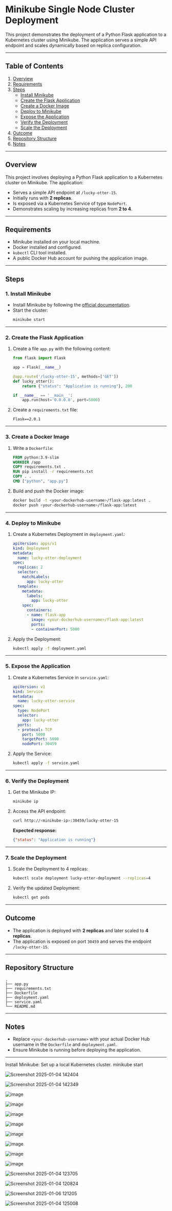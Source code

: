 # **Minikube Single Node Cluster Deployment**

This project demonstrates the deployment of a Python Flask application to a Kubernetes cluster using Minikube. The application serves a simple API endpoint and scales dynamically based on replica configuration.

---

## **Table of Contents**
1. [Overview](#overview)
2. [Requirements](#requirements)
3. [Steps](#steps)
   - [Install Minikube](#1-install-minikube)
   - [Create the Flask Application](#2-create-the-flask-application)
   - [Create a Docker Image](#3-create-a-docker-image)
   - [Deploy to Minikube](#4-deploy-to-minikube)
   - [Expose the Application](#5-expose-the-application)
   - [Verify the Deployment](#6-verify-the-deployment)
   - [Scale the Deployment](#7-scale-the-deployment)
4. [Outcome](#outcome)
5. [Repository Structure](#repository-structure)
6. [Notes](#notes)

---

## **Overview**

This project involves deploying a Python Flask application to a Kubernetes cluster on Minikube. The application:
- Serves a simple API endpoint at `/lucky-otter-15`.
- Initially runs with **2 replicas**.
- Is exposed via a Kubernetes Service of type `NodePort`.
- Demonstrates scaling by increasing replicas from **2 to 4**.

---

## **Requirements**
- Minikube installed on your local machine.
- Docker installed and configured.
- `kubectl` CLI tool installed.
- A public Docker Hub account for pushing the application image.

---

## **Steps**

### **1. Install Minikube**
- Install Minikube by following the [official documentation](https://minikube.sigs.k8s.io/docs/start/).
- Start the cluster:
  ```bash
  minikube start
  ```

---

### **2. Create the Flask Application**
1. Create a file `app.py` with the following content:
   ```python
   from flask import Flask

   app = Flask(__name__)

   @app.route('/lucky-otter-15', methods=['GET'])
   def lucky_otter():
       return {"status": "Application is running"}, 200

   if __name__ == '__main__':
       app.run(host='0.0.0.0', port=5000)
   ```

2. Create a `requirements.txt` file:
   ```
   Flask==2.0.1
   ```

---

### **3. Create a Docker Image**
1. Write a `Dockerfile`:
   ```dockerfile
   FROM python:3.9-slim
   WORKDIR /app
   COPY requirements.txt .
   RUN pip install -r requirements.txt
   COPY . .
   CMD ["python", "app.py"]
   ```

2. Build and push the Docker image:
   ```bash
   docker build -t <your-dockerhub-username>/flask-app:latest .
   docker push <your-dockerhub-username>/flask-app:latest
   ```

---

### **4. Deploy to Minikube**
1. Create a Kubernetes Deployment in `deployment.yaml`:
   ```yaml
   apiVersion: apps/v1
   kind: Deployment
   metadata:
     name: lucky-otter-deployment
   spec:
     replicas: 2
     selector:
       matchLabels:
         app: lucky-otter
     template:
       metadata:
         labels:
           app: lucky-otter
       spec:
         containers:
         - name: flask-app
           image: <your-dockerhub-username>/flask-app:latest
           ports:
           - containerPort: 5000
   ```

2. Apply the Deployment:
   ```bash
   kubectl apply -f deployment.yaml
   ```

---

### **5. Expose the Application**
1. Create a Kubernetes Service in `service.yaml`:
   ```yaml
   apiVersion: v1
   kind: Service
   metadata:
     name: lucky-otter-service
   spec:
     type: NodePort
     selector:
       app: lucky-otter
     ports:
     - protocol: TCP
       port: 5000
       targetPort: 5000
       nodePort: 30459
   ```

2. Apply the Service:
   ```bash
   kubectl apply -f service.yaml
   ```

---

### **6. Verify the Deployment**
1. Get the Minikube IP:
   ```bash
   minikube ip
   ```

2. Access the API endpoint:
   ```bash
   curl http://<minikube-ip>:30459/lucky-otter-15
   ```
   **Expected response:**
   ```json
   {"status": "Application is running"}
   ```

---

### **7. Scale the Deployment**
1. Scale the Deployment to 4 replicas:
   ```bash
   kubectl scale deployment lucky-otter-deployment --replicas=4
   ```

2. Verify the updated Deployment:
   ```bash
   kubectl get pods
   ```

---

## **Outcome**
- The application is deployed with **2 replicas** and later scaled to **4 replicas**.
- The application is exposed on port `30459` and serves the endpoint `/lucky-otter-15`.

---

## **Repository Structure**
```
.
├── app.py
├── requirements.txt
├── Dockerfile
├── deployment.yaml
├── service.yaml
└── README.md
```

---

## **Notes**
- Replace `<your-dockerhub-username>` with your actual Docker Hub username in the `Dockerfile` and `deployment.yaml`.
- Ensure Minikube is running before deploying the application.

---

Install Minikube: Set up a local Kubernetes cluster.
minikube start

![Screenshot 2025-01-04 142404](https://github.com/user-attachments/assets/348f1b9d-ac6e-495d-abce-64bbb1561274)

![Screenshot 2025-01-04 142349](https://github.com/user-attachments/assets/42baf6c1-c22e-45bf-a06e-b301a1a2c70d)

![image](https://github.com/user-attachments/assets/fa736e64-4668-4be7-ac06-64c1e14b80c4)

![image](https://github.com/user-attachments/assets/5a97d794-19d4-464f-93af-98a102968eaa)

![image](https://github.com/user-attachments/assets/7fd37b2d-438f-4187-862c-cf63319f8604)

![image](https://github.com/user-attachments/assets/15112367-ce8e-4fb9-9d3f-dd54834b2103)

![image](https://github.com/user-attachments/assets/f46a563c-f851-48b9-aa76-6f52362e49f7)

![image](https://github.com/user-attachments/assets/d698a6d4-3432-4ab1-9da6-ec178554f0f2)

![image](https://github.com/user-attachments/assets/a70ba823-c833-47a8-ba77-dfb296effa85)

![image](https://github.com/user-attachments/assets/0a440c86-372b-4678-bf25-afc327234ef9)

![Screenshot 2025-01-04 123705](https://github.com/user-attachments/assets/03911518-4277-435c-912f-e8ba4a18b3be)

![Screenshot 2025-01-04 120824](https://github.com/user-attachments/assets/35128e00-9015-455d-bccd-2c3479997a71)


![Screenshot 2025-01-06 121205](https://github.com/user-attachments/assets/6651d358-adb1-46dc-af29-4e62364d8d1e)

![Screenshot 2025-01-04 125008](https://github.com/user-attachments/assets/6fddeada-5936-4702-b1db-515d26674932)

